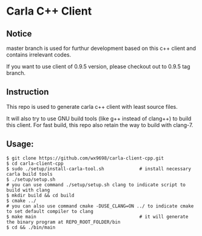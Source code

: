 # Carla C++ Client

## Notice
master branch is used for furthur development based on this c++ client and contains irrelevant codes. 

If you want to use client of 0.9.5 version, please checkout out to 0.9.5 tag branch.

## Instruction
This repo is used to generate carla c++ client with least source files. 

It will also try to use GNU build tools (like g++ instead of clang++) to build this client. For fast build, this repo also retain the way to build with clang-7.

## Usage:
```
$ git clone https://github.com/wx9698/carla-client-cpp.git
$ cd carla-client-cpp
$ sudo ./setup/install-carla-tool.sh             # install necessary carla build tools
$ ./setup/setup.sh                               
# you can use command ./setup/setup.sh clang to indicate script to build with clang
$ mkdir build && cd build
$ cmake ../
# you can also use command cmake -DUSE_CLANG=ON ../ to indicate cmake to set default compiler to clang
$ make main                                      # it will generate the binary program at REPO_ROOT_FOLDER/bin
$ cd && ./bin/main
```
